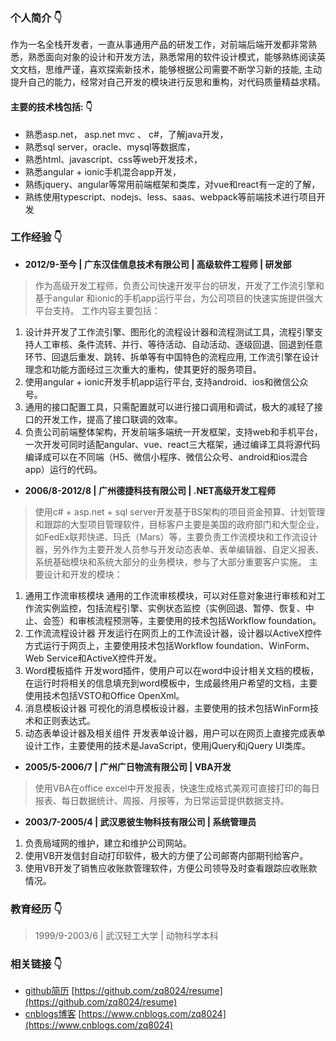 ### 个人简介 :point_down: 

作为一名全栈开发者，一直从事通用产品的研发工作，对前端后端开发都非常熟悉，熟悉面向对象的设计和开发方法，熟悉常用的软件设计模式，能够熟练阅读英文文档，思维严谨，喜欢探索新技术，能够根据公司需要不断学习新的技能, 主动提升自己的能力，经常对自己开发的模块进行反思和重构，对代码质量精益求精。
#### 主要的技术栈包括: :point_down: 
- 熟悉asp.net， asp.net mvc 、 c#，了解java开发，
- 熟悉sql server，oracle、mysql等数据库，
- 熟悉html、javascript、css等web开发技术，
- 熟悉angular + ionic手机混合app开发，
- 熟练jquery、angular等常用前端框架和类库，对vue和react有一定的了解，
- 熟练使用typescript、nodejs、less、saas、webpack等前端技术进行项目开发

### 工作经验 :point_down: 

-  **2012/9-至今 | 广东汉佳信息技术有限公司  | 高级软件工程师 | 研发部** 
> 作为高级开发工程师，负责公司快速开发平台的研发，开发了工作流引擎和基于angular 和ionic的手机app运行平台，为公司项目的快速实施提供强大平台支持。
工作内容主要包括：
1. 设计并开发了工作流引擎、图形化的流程设计器和流程测试工具，流程引擎支持人工审核、条件流转、并行、等待活动、自动活动、逐级回退、回退到任意环节、回退后重发、跳转、拆单等有中国特色的流程应用, 工作流引擎在设计理念和功能方面经过三次重大的重构，使其更好的服务项目。
2. 使用angular + ionic开发手机app运行平台, 支持android、ios和微信公众号。
3. 通用的接口配置工具，只需配置就可以进行接口调用和调试，极大的减轻了接口的开发工作，提高了接口联调的效率。
4. 负责公司前端整体架构，开发前端多端统一开发框架，支持web和手机平台，一次开发可同时适配angular、vue、react三大框架，通过编译工具将源代码编译成可以在不同端（H5、微信小程序、微信公众号、android和ios混合app）运行的代码。

- **2006/8-2012/8 | 广州德捷科技有限公司 | .NET高级开发工程师**
> 使用c# + asp.net + sql server开发基于BS架构的项目资金预算、计划管理和跟踪的大型项目管理软件，目标客户主要是美国的政府部门和大型企业，如FedEx联邦快递、玛氏（Mars）等，主要负责工作流模块和工作流设计器，另外作为主要开发人员参与开发动态表单、表单编辑器、自定义报表、系统基础模块和系统大部分的业务模块，参与了大部分重要客户实施。
主要设计和开发的模块：
1. 通用工作流审核模块
通用的工作流审核模块，可以对任意对象进行审核和对工作流实例监控，包括流程引擎、实例状态监控（实例回退、暂停、恢复、中止、会签）和审核流程预测等，主要使用的技术包括Workflow foundation。
2. 工作流流程设计器
开发运行在网页上的工作流设计器，设计器以ActiveX控件方式运行于网页上，主要使用技术包括Workflow foundation、WinForm、Web Service和ActiveX控件开发。
3. Word模板插件
开发word插件，使用户可以在word中设计相关文档的模板，在运行时将相关的信息填充到word模板中，生成最终用户希望的文档，主要使用技术包括VSTO和Office OpenXml。
4. 消息模板设计器
可视化的消息模板设计器，主要使用的技术包括WinForm技术和正则表达式。
5. 动态表单设计器及相关组件
开发表单设计器，用户可以在网页上直接完成表单设计工作，主要使用的技术是JavaScript，使用jQuery和jQuery UI类库。

- **2005/5-2006/7 | 广州广日物流有限公司 | VBA开发**
> 使用VBA在office excel中开发报表，快速生成格式美观可直接打印的每日报表、每日数据统计、周报、月报等，为日常运营提供数据支持。

- **2003/7-2005/4 | 武汉恩彼生物科技有限公司 | 系统管理员**
1. 负责局域网的维护，建立和维护公司网站。
2. 使用VB开发信封自动打印软件，极大的方便了公司邮寄内部期刊给客户。
3. 使用VB开发了销售应收账款管理软件，方便公司领导及时查看跟踪应收账款情况。

### 教育经历 :point_down: 
> 1999/9-2003/6 | 武汉轻工大学 | 动物科学本科


### 相关链接 :point_down: 
- [github简历](https://github.com/zq8024/resume) [https://github.com/zq8024/resume](https://github.com/zq8024/resume)
- [cnblogs博客](https://www.cnblogs.com/zq8024) [https://www.cnblogs.com/zq8024](https://www.cnblogs.com/zq8024)

